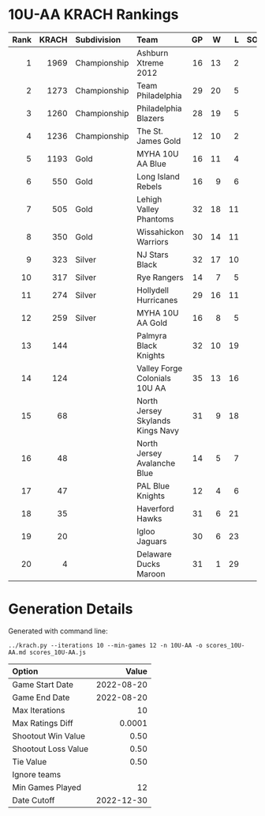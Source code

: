 # 10U-AA KRACH Rankings
Rank|KRACH|Subdivision|Team|GP|W|L|SOW|SOL|T|SoS
---:|---:|:---|:---|---:|---:|---:|---:|---:|---:|---:
1|1969|Championship|Ashburn Xtreme 2012|16|13|2|0|1|0|628
2|1273|Championship|Team Philadelphia|29|20|5|2|2|0|642
3|1260|Championship|Philadelphia Blazers|28|19|5|4|0|0|653
4|1236|Championship|The St. James Gold|12|10|2|0|0|0|378
5|1193|Gold|MYHA 10U AA Blue|16|11|4|1|0|0|653
6|550|Gold|Long Island Rebels|16|9|6|0|1|0|610
7|505|Gold|Lehigh Valley Phantoms|32|18|11|0|3|0|531
8|350|Gold|Wissahickon Warriors|30|14|11|3|2|0|558
9|323|Silver|NJ Stars Black|32|17|10|2|3|0|374
10|317|Silver|Rye Rangers|14|7|5|1|1|0|515
11|274|Silver|Hollydell Hurricanes|29|16|11|1|1|0|338
12|259|Silver|MYHA 10U AA Gold|16|8|5|0|3|0|309
13|144||Palmyra Black Knights|32|10|19|2|1|0|589
14|124||Valley Forge Colonials 10U AA|35|13|16|2|4|0|381
15|68||North Jersey Skylands Kings Navy|31|9|18|3|1|0|276
16|48||North Jersey Avalanche Blue|14|5|7|1|1|0|127
17|47||PAL Blue Knights|12|4|6|2|0|0|334
18|35||Haverford Hawks|31|6|21|2|2|0|374
19|20||Igloo Jaguars|30|6|23|1|0|0|200
20|4||Delaware Ducks Maroon|31|1|29|0|1|0|341
# Generation Details

Generated with command line:
```
../krach.py --iterations 10 --min-games 12 -n 10U-AA -o scores_10U-AA.md scores_10U-AA.js
```

| Option | Value |
| :----- | ----: |
| Game Start Date | 2022-08-20 |
| Game End Date | 2022-08-20 |
| Max Iterations | 10 |
| Max Ratings Diff | 0.0001 |
| Shootout Win Value | 0.50 |
| Shootout Loss Value | 0.50 |
| Tie Value | 0.50 |
| Ignore teams |  |
| Min Games Played | 12 |
| Date Cutoff | 2022-12-30 |

